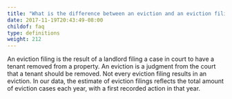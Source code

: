 ```yaml
---
title: "What is the difference between an eviction and an eviction filing?"
date: 2017-11-19T20:43:49-08:00
childof: faq
type: definitions
weight: 212
---
```

An eviction filing is the result of a landlord filing a case in court to have a tenant removed from a property. An eviction is a judgment from the court that a tenant should be removed. Not every eviction filing results in an eviction. In our data, the estimate of eviction filings reflects the total
amount of eviction cases each year, with a first recorded action in that year.

